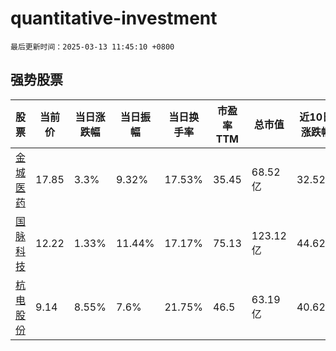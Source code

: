 # quantitative-investment

`最后更新时间：2025-03-13 11:45:10 +0800`

## 强势股票

|股票|当前价|当日涨跌幅|当日振幅|当日换手率|市盈率TTM|总市值|近10日涨跌幅|
|----|----|----|----|----|----|----|----|
|[金城医药](https://xueqiu.com/S/SZ300233)|17.85|3.3%|9.32%|17.53%|35.45|68.52亿|32.52%|
|[国脉科技](https://xueqiu.com/S/SZ002093)|12.22|1.33%|11.44%|17.17%|75.13|123.12亿|44.62%|
|[杭电股份](https://xueqiu.com/S/SH603618)|9.14|8.55%|7.6%|21.75%|46.5|63.19亿|40.62%|

